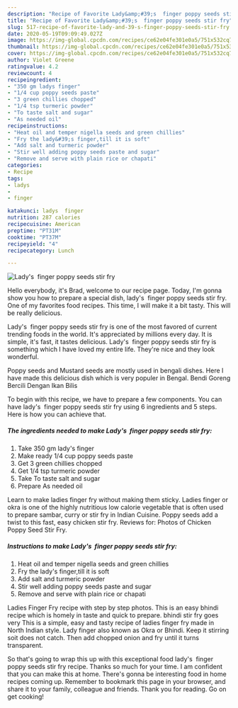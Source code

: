 ```yaml
---
description: "Recipe of Favorite Lady&amp;#39;s  finger poppy seeds stir fry"
title: "Recipe of Favorite Lady&amp;#39;s  finger poppy seeds stir fry"
slug: 517-recipe-of-favorite-lady-and-39-s-finger-poppy-seeds-stir-fry
date: 2020-05-19T09:09:49.027Z
image: https://img-global.cpcdn.com/recipes/ce62e04fe301e0a5/751x532cq70/ladys-finger-poppy-seeds-stir-fry-recipe-main-photo.jpg
thumbnail: https://img-global.cpcdn.com/recipes/ce62e04fe301e0a5/751x532cq70/ladys-finger-poppy-seeds-stir-fry-recipe-main-photo.jpg
cover: https://img-global.cpcdn.com/recipes/ce62e04fe301e0a5/751x532cq70/ladys-finger-poppy-seeds-stir-fry-recipe-main-photo.jpg
author: Violet Greene
ratingvalue: 4.2
reviewcount: 4
recipeingredient:
- "350 gm ladys finger"
- "1/4 cup poppy seeds paste"
- "3 green chillies chopped"
- "1/4 tsp turmeric powder"
- "To taste salt and sugar"
- "As needed oil"
recipeinstructions:
- "Heat oil and temper nigella seeds and green chillies"
- "Fry the lady&#39;s finger,till it is soft"
- "Add salt and turmeric powder"
- "Stir well adding poppy seeds paste and sugar"
- "Remove and serve with plain rice or chapati"
categories:
- Recipe
tags:
- ladys
- 
- finger

katakunci: ladys  finger 
nutrition: 287 calories
recipecuisine: American
preptime: "PT31M"
cooktime: "PT37M"
recipeyield: "4"
recipecategory: Lunch

---
```



![Lady&#39;s  finger poppy seeds stir fry](https://img-global.cpcdn.com/recipes/ce62e04fe301e0a5/751x532cq70/ladys-finger-poppy-seeds-stir-fry-recipe-main-photo.jpg)

Hello everybody, it's Brad, welcome to our recipe page. Today, I'm gonna show you how to prepare a special dish, lady&#39;s  finger poppy seeds stir fry. One of my favorites food recipes. This time, I will make it a bit tasty. This will be really delicious.

Lady&#39;s  finger poppy seeds stir fry is one of the most favored of current trending foods in the world. It's appreciated by millions every day. It is simple, it's fast, it tastes delicious. Lady&#39;s  finger poppy seeds stir fry is something which I have loved my entire life. They're nice and they look wonderful.

Poppy seeds and Mustard seeds are mostly used in bengali dishes. Here I have made this delicious dish which is very populer in Bengal. Bendi Goreng Bercili Dengan Ikan Bilis


To begin with this recipe, we have to prepare a few components. You can have lady&#39;s  finger poppy seeds stir fry using 6 ingredients and 5 steps. Here is how you can achieve that.

<!--inarticleads1-->

##### The ingredients needed to make Lady&#39;s  finger poppy seeds stir fry:

1. Take 350 gm lady&#39;s finger
1. Make ready 1/4 cup poppy seeds paste
1. Get 3 green chillies chopped
1. Get 1/4 tsp turmeric powder
1. Take To taste salt and sugar
1. Prepare As needed oil


Learn to make ladies finger fry without making them sticky. Ladies finger or okra is one of the highly nutritious low calorie vegetable that is often used to prepare sambar, curry or stir fry in Indian Cuisine. Poppy seeds add a twist to this fast, easy chicken stir fry. Reviews for: Photos of Chicken Poppy Seed Stir Fry. 

<!--inarticleads2-->

##### Instructions to make Lady&#39;s  finger poppy seeds stir fry:

1. Heat oil and temper nigella seeds and green chillies
1. Fry the lady&#39;s finger,till it is soft
1. Add salt and turmeric powder
1. Stir well adding poppy seeds paste and sugar
1. Remove and serve with plain rice or chapati


Ladies Finger Fry recipe with step by step photos. This is an easy bhindi recipe which is homely in taste and quick to prepare. bhindi stir fry goes very This is a simple, easy and tasty recipe of ladies finger fry made in North Indian style. Lady finger also known as Okra or Bhindi. Keep it stirring soit does not catch. Then add chopped onion and fry until it turns transparent. 

So that's going to wrap this up with this exceptional food lady&#39;s  finger poppy seeds stir fry recipe. Thanks so much for your time. I am confident that you can make this at home. There's gonna be interesting food in home recipes coming up. Remember to bookmark this page in your browser, and share it to your family, colleague and friends. Thank you for reading. Go on get cooking!
